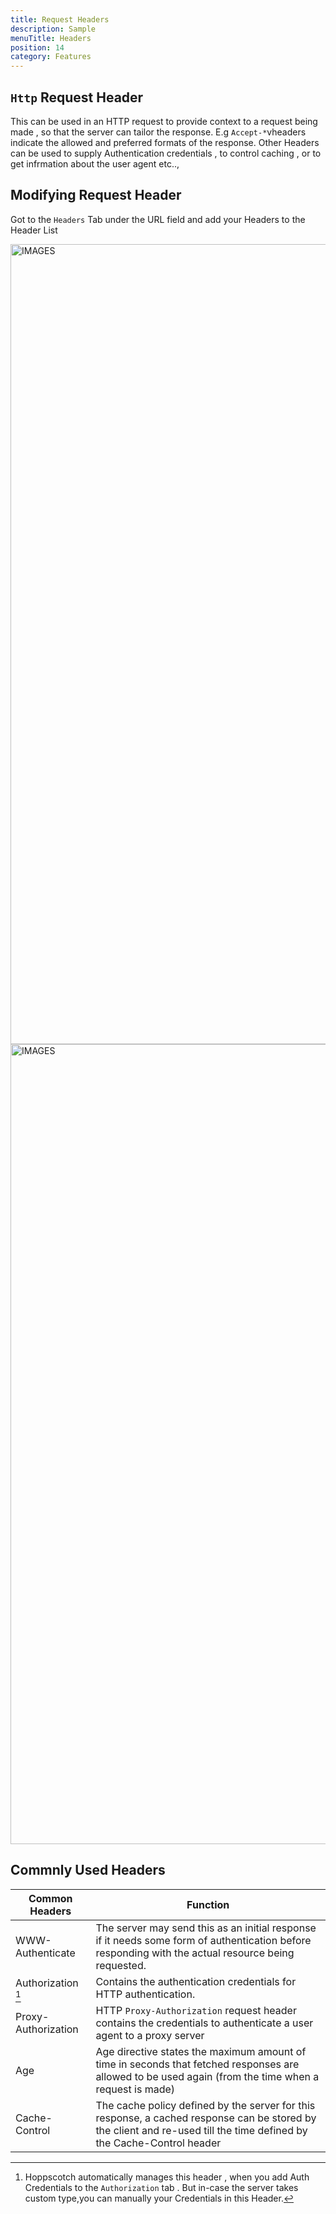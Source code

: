 ```yaml
---
title: Request Headers
description: Sample
menuTitle: Headers
position: 14
category: Features
---
```

##  `Http` Request Header

This can be used in an HTTP request to provide context to a request being made , so that the server can tailor the response.
E.g `Accept-*`vheaders indicate the allowed and preferred formats of the response.
Other Headers can be used to  supply Authentication credentials , to control caching , or to get infrmation about the user agent etc..,

## Modifying Request Header
Got to the `Headers` Tab under the URL field and add your Headers to the Header List 

<img src="/Features/Header-dark.png" class="dark-img" height="1280" width="640" alt="IMAGES"/>
<img src="/Features/Header-light.png" class="light-img" height="1280" width="640" alt="IMAGES"/>




## Commnly Used Headers

| Common Headers |  Function    |
|----------------|--------------|
| WWW-Authenticate | The server may send this as an initial response if it needs some form of authentication before responding with the actual resource being requested. |
| Authorization [^1] | Contains the authentication credentials for HTTP authentication. |
| Proxy-Authorization | HTTP `Proxy-Authorization` request header contains the credentials to authenticate a user agent to a proxy server |
| Age | Age directive states the maximum amount of time in seconds that fetched responses are allowed to be used again (from the time when a request is made) |
| Cache-Control | The cache policy defined by the server for this response, a cached response can be stored by the client and re-used till the time defined by the Cache-Control header |




[^1]: Hoppscotch automatically manages this header , when you add Auth Credentials to the `Authorization` tab . But in-case the server takes custom type,you can manually your Credentials in this Header.


